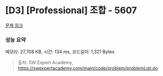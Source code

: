 # [D3] [Professional] 조합 - 5607 

[문제 링크](https://swexpertacademy.com/main/code/problem/problemDetail.do?contestProbId=AWXGKdbqczEDFAUo) 

### 성능 요약

메모리: 27,708 KB, 시간: 134 ms, 코드길이: 1,321 Bytes



> 출처: SW Expert Academy, https://swexpertacademy.com/main/code/problem/problemList.do